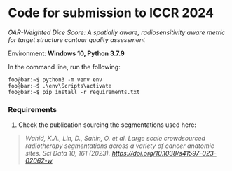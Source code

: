 # Code for submission to ICCR 2024

*OAR-Weighted Dice Score: A spatially aware, radiosensitivity aware metric for target structure contour quality assessment*

Environment: **Windows 10, Python 3.7.9**

In the command line, run the following:
```console
foo@bar:~$ python3 -m venv env
foo@bar:~$ .\env\Scripts\activate
foo@bar:~$ pip install -r requirements.txt
```

### Requirements
1. Check the publication sourcing the segmentations used here:<br/>

> *Wahid, K.A., Lin, D., Sahin, O. et al. Large scale crowdsourced radiotherapy segmentations across a variety of cancer anatomic sites. Sci Data 10, 161 (2023). https://doi.org/10.1038/s41597-023-02062-w*
